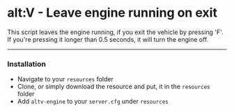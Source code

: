 ﻿# alt:V - Leave engine running on exit

This script leaves the engine running, if you exit the vehicle by pressing 'F'.
If you're pressing it longer than 0.5 seconds, it will turn the engine off.

---

### Installation

- Navigate to your `resources` folder
- Clone, or simply download the resource and put, it in the `resources` folder
- Add `altv-engine` to your `server.cfg` under `resources`
